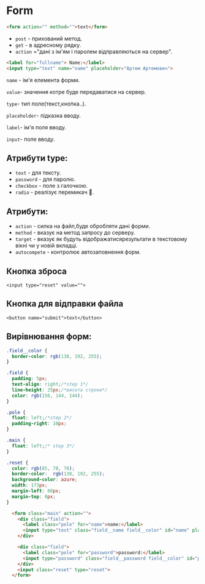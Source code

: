 # Form
```html
<form action="" method="">text</form>
```
* `post` - прихований метод.
* `get` - в адресному рядку.
* `action` ="дані з ім'ям і паролем відправляються на сервер".

```html
<label for="fullname"> Name:</label>
<input type="text" name="name" placeholder="Артем Артемович">
```
`name` - ім'я елемента форми.

`value`- значення котре буде передаватися на сервер.

`type`- тип поле(текст,кнопка..).

`placeholder`- підказка вводу.

`label`- ім'я поля вводу.

`input`- поле вводу.

## Атрибути type:
* `text` - для тексту.
* `password` - для паролю.
* `checkbox` - поле з галочкою.
* `radio` - реалізує перемикач 🔘.

## Атрибути:
* `action` - силка на файл,буде обробляти дані форми.
* `method` - вказує на метод запросу до серверу.
* `target` - вказує як будуть відображатисярезультати в текстовому вікні чи у новій вкладці.
* `autocompete` - контролює автозаповнення форм.

## Кнопка зброса
`<input type="reset" value="">`

## Кнопка для відправки файла
`<button name="submit">text</button>`

## Вирівнювання форм:
```css
.field__color {
  border-color: rgb(138, 192, 255);
}

.field {
  padding: 5px;
  text-align: right;/*step 1*/
  line-height: 25px;/*висота строки*/
  color: rgb(156, 144, 144);
}

.pole {
  float: left;/*step 2*/
  padding-right: 10px;
}

.main {
  float: left;/* step 3*/
}

.reset {
  color: rgb(85, 78, 78);
  border-color:  rgb(138, 192, 255);
  background-color: azure;
  width: 173px;
  margin-left: 80px;
  margin-top: 8px;
}
```
```html
  <form class="main" action="">
    <div class="field">
      <label class="pole" for="name">name:</label>
      <input type="text" class="field__name field__color" id="name" placeholder="Artem">
    </div>

    <div class="field">
      <label class="pole" for="password">password:</label>
      <input type="password" class="field__password field__color" id="password" placeholder="11111">
    </div>
    <input class="reset" type="reset">
  </form>
  ```
